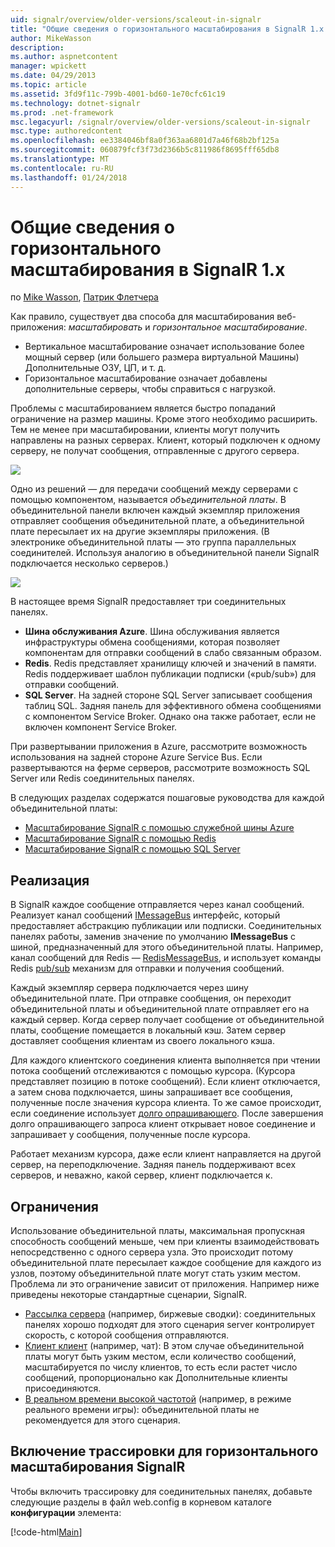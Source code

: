 ```yaml
---
uid: signalr/overview/older-versions/scaleout-in-signalr
title: "Общие сведения о горизонтального масштабирования в SignalR 1.x | Документы Microsoft"
author: MikeWasson
description: 
ms.author: aspnetcontent
manager: wpickett
ms.date: 04/29/2013
ms.topic: article
ms.assetid: 3fd9f11c-799b-4001-bd60-1e70cfc61c19
ms.technology: dotnet-signalr
ms.prod: .net-framework
msc.legacyurl: /signalr/overview/older-versions/scaleout-in-signalr
msc.type: authoredcontent
ms.openlocfilehash: ee3384046bf8a0f363aa6801d7a46f68b2bf125a
ms.sourcegitcommit: 060879fcf3f73d2366b5c811986f8695fff65db8
ms.translationtype: MT
ms.contentlocale: ru-RU
ms.lasthandoff: 01/24/2018
---
```

<a name="introduction-to-scaleout-in-signalr-1x"></a>Общие сведения о горизонтального масштабирования в SignalR 1.x
====================
по [Mike Wasson](https://github.com/MikeWasson), [Патрик Флетчера](https://github.com/pfletcher)

Как правило, существует два способа для масштабирования веб-приложения: *масштабировать* и *горизонтальное масштабирование*.

- Вертикальное масштабирование означает использование более мощный сервер (или большего размера виртуальной Машины) Дополнительные ОЗУ, ЦП, и т. д.
- Горизонтальное масштабирование означает добавлены дополнительные серверы, чтобы справиться с нагрузкой.

Проблемы с масштабированием является быстро попаданий ограничение на размер машины. Кроме этого необходимо расширить. Тем не менее при масштабировании, клиенты могут получить направлены на разных серверах. Клиент, который подключен к одному серверу, не получат сообщения, отправленные с другого сервера.

![](scaleout-in-signalr/_static/image1.png)

Одно из решений — для передачи сообщений между серверами с помощью компонентом, называется *объединительной платы*. В объединительной панели включен каждый экземпляр приложения отправляет сообщения объединительной плате, а объединительной плате пересылает их на другие экземпляры приложения. (В электронике объединительной платы — это группа параллельных соединителей. Используя аналогию в объединительной панели SignalR подключается несколько серверов.)

![](scaleout-in-signalr/_static/image2.png)

В настоящее время SignalR предоставляет три соединительных панелях.

- **Шина обслуживания Azure**. Шина обслуживания является инфраструктуры обмена сообщениями, которая позволяет компонентам для отправки сообщений в слабо связанным образом.
- **Redis**. Redis представляет хранилищу ключей и значений в памяти. Redis поддерживает шаблон публикации подписки («pub/sub») для отправки сообщений.
- **SQL Server**. На задней стороне SQL Server записывает сообщения таблиц SQL. Задняя панель для эффективного обмена сообщениями с компонентом Service Broker. Однако она также работает, если не включен компонент Service Broker.

При развертывании приложения в Azure, рассмотрите возможность использования на задней стороне Azure Service Bus. Если развертываются на ферме серверов, рассмотрите возможность SQL Server или Redis соединительных панелях.

В следующих разделах содержатся пошаговые руководства для каждой объединительной платы:

- [Масштабирование SignalR с помощью служебной шины Azure](scaleout-with-windows-azure-service-bus.md)
- [Масштабирование SignalR с помощью Redis](scaleout-with-redis.md)
- [Масштабирование SignalR с помощью SQL Server](scaleout-with-sql-server.md)

## <a name="implementation"></a>Реализация

В SignalR каждое сообщение отправляется через канал сообщений. Реализует канал сообщений [IMessageBus](https://msdn.microsoft.com/library/microsoft.aspnet.signalr.messaging.imessagebus(v=vs.100).aspx) интерфейс, который предоставляет абстракцию публикации или подписки. Соединительных панелях работы, заменив значение по умолчанию **IMessageBus** с шиной, предназначенный для этого объединительной платы. Например, канал сообщений для Redis — [RedisMessageBus](https://msdn.microsoft.com/library/microsoft.aspnet.signalr.redis.redismessagebus(v=vs.100).aspx), и использует команды Redis [pub/sub](http://redis.io/topics/pubsub) механизм для отправки и получения сообщений.

Каждый экземпляр сервера подключается через шину объединительной плате. При отправке сообщения, он переходит объединительной платы и объединительной плате отправляет его на каждый сервер. Когда сервер получает сообщение от объединительной платы, сообщение помещается в локальный кэш. Затем сервер доставляет сообщения клиентам из своего локального кэша.

Для каждого клиентского соединения клиента выполняется при чтении потока сообщений отслеживаются с помощью курсора. (Курсора представляет позицию в потоке сообщений). Если клиент отключается, а затем снова подключается, шины запрашивает все сообщения, полученные после значения курсора клиента. То же самое происходит, если соединение использует [долго опрашивающего](../getting-started/introduction-to-signalr.md#transports). После завершения долго опрашивающего запроса клиент открывает новое соединение и запрашивает у сообщения, полученные после курсора.

Работает механизм курсора, даже если клиент направляется на другой сервер, на переподключение. Задняя панель поддерживают всех серверов, и неважно, какой сервер, клиент подключается к.

## <a name="limitations"></a>Ограничения

Использование объединительной платы, максимальная пропускная способность сообщений меньше, чем при клиенты взаимодействовать непосредственно с одного сервера узла. Это происходит потому объединительной плате пересылает каждое сообщение для каждого из узлов, поэтому объединительной плате могут стать узким местом. Проблема ли это ограничение зависит от приложения. Например ниже приведены некоторые стандартные сценарии, SignalR.

- [Рассылка сервера](tutorial-server-broadcast-with-aspnet-signalr.md) (например, биржевые сводки): соединительных панелях хорошо подходят для этого сценария server контролирует скорость, с которой сообщения отправляются.
- [Клиент клиент](tutorial-getting-started-with-signalr.md) (например, чат): В этом случае объединительной платы могут быть узким местом, если количество сообщений, масштабируется по числу клиентов, то есть если растет число сообщений, пропорционально как Дополнительные клиенты присоединяются.
- [В реальном времени высокой частотой](tutorial-high-frequency-realtime-with-signalr.md) (например, в режиме реального времени игры): объединительной платы не рекомендуется для этого сценария.

## <a name="enabling-tracing-for-signalr-scaleout"></a>Включение трассировки для горизонтального масштабирования SignalR

Чтобы включить трассировку для соединительных панелях, добавьте следующие разделы в файл web.config в корневом каталоге **конфигурации** элемента:

[!code-html[Main](scaleout-in-signalr/samples/sample1.html)]
